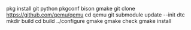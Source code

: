 pkg install git python pkgconf bison gmake
git clone https://github.com/qemu/qemu
cd qemu
git submodule update --init dtc
mkdir build
cd build
../configure
gmake
gmake check
gmake install
